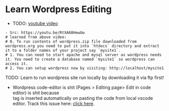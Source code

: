 # Learn Wordpress Editing

- TODO: [youtube video](https://youtu.be/e_-fl5GuZc8)

```
- Src: https://youtu.be/RtXA60HewUw
# learned from above video:
# 0. To run contents of wordpress.zip file downloaded from wordpress.org you need to put it into `htdocs` directory and extract it to a folder names of your project say `mysite1`.
# 1. You can need to start apache and mysql server as wordpress needs it. You need to create a database named `mysite1` so wordpress can access it.
# 2. You can setup wordpress now by visiting: http://localhost/mysite1
```

TODO: Learn to run wordpress site run locally by downloading it via ftp first!

- Wordpress code-editor is shit (Pages > Editing page> Edit in code editor) is shit because <br/> tag is inserted automatically on pasting the code from local vscode editor. Track this issue here: [click here](https://github.com/WordPress/gutenberg/issues/9056).

